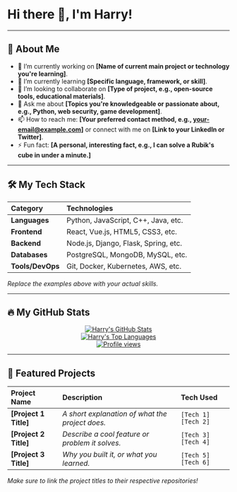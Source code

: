 # Hi there 👋, I'm Harry!



---

## 🚀 About Me

- 🔭 I’m currently working on **[Name of current main project or technology you're learning]**.
- 🌱 I’m currently learning **[Specific language, framework, or skill]**.
- 👯 I’m looking to collaborate on **[Type of project, e.g., open-source tools, educational materials]**.
- 💬 Ask me about **[Topics you're knowledgeable or passionate about, e.g., Python, web security, game development]**.
- 📫 How to reach me: **[Your preferred contact method, e.g., your-email@example.com]** or connect with me on **[Link to your LinkedIn or Twitter]**.
- ⚡ Fun fact: **[A personal, interesting fact, e.g., I can solve a Rubik's cube in under a minute.]**

---

## 🛠️ My Tech Stack

| Category | Technologies |
| :--- | :--- |
| **Languages** | Python, JavaScript, C++, Java, etc. |
| **Frontend** | React, Vue.js, HTML5, CSS3, etc. |
| **Backend** | Node.js, Django, Flask, Spring, etc. |
| **Databases** | PostgreSQL, MongoDB, MySQL, etc. |
| **Tools/DevOps** | Git, Docker, Kubernetes, AWS, etc. |

*Replace the examples above with your actual skills.*

---

## 🔥 My GitHub Stats

<div align="center">
    <a href="https://github.com/anuraghazra/github-readme-stats">
        <img src="https://github-readme-stats.vercel.app/api?username=HarryL0L&show_icons=true&theme=dark&include_all_commits=true&count_private=true" alt="Harry's GitHub Stats" style="max-width: 100%;"/>
    </a>
    <br/>
    <a href="https://github.com/anuraghazra/github-readme-stats">
        <img src="https://github-readme-stats.vercel.app/api/top-langs/?username=HarryL0L&layout=compact&theme=dark" alt="Harry's Top Languages" style="max-width: 100%;"/>
    </a>
    <br/>
    <a href="https://github.com/HarryL0L">
        <img src="https://komarev.com/ghpvc/?username=HarryL0L&color=blue" alt="Profile views" />
    </a>
</div>

---

## 🌟 Featured Projects

| Project Name | Description | Tech Used |
| :--- | :--- | :--- |
| **[Project 1 Title]** | *A short explanation of what the project does.* | `[Tech 1]` `[Tech 2]` |
| **[Project 2 Title]** | *Describe a cool feature or problem it solves.* | `[Tech 3]` `[Tech 4]` |
| **[Project 3 Title]** | *Why you built it, or what you learned.* | `[Tech 5]` `[Tech 6]` |

*Make sure to link the project titles to their respective repositories!*
